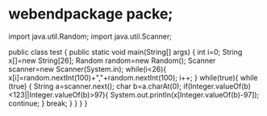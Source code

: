 # webendpackage packe;

import java.util.Random;
import java.util.Scanner;

public class test {
	public static void main(String[] args) {
	int i=0;
	String x[]=new String[26];
	 Random random=new Random();
	 Scanner scanner=new Scanner(System.in);
		while(i<26){
			x[i]=random.nextInt(100)+","+random.nextInt(100);
			i++;
		}
		while(true){
			while (true) {
				String a=scanner.next();
				char b=a.charAt(0);
				if(Integer.valueOf(b)<123||Integer.valueOf(b)>97){
					System.out.println(x[Integer.valueOf(b)-97]);
					continue;
				}
				break;
			}
		}
	}
}

